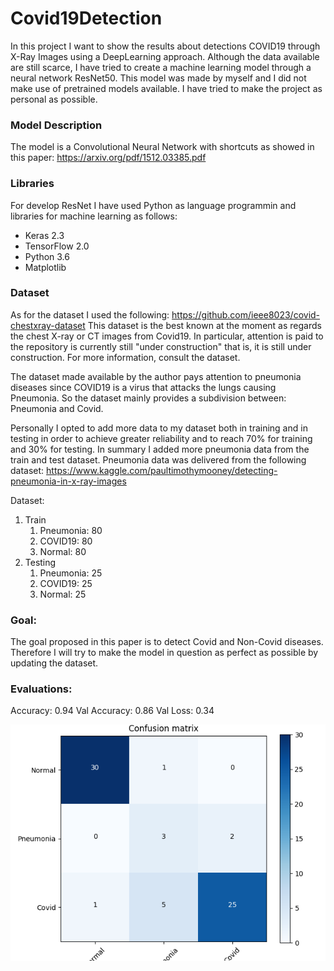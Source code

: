 # Covid19Detection
In this project I want to show the results about detections COVID19 through X-Ray Images using a DeepLearning approach. 
Although the data available are still scarce, I have tried to create a machine learning model through a neural network ResNet50. This model was made by myself and I did not make use of pretrained models available.
I have tried to make the project as personal as possible.

 ### Model Description
The model is a Convolutional Neural Network with shortcuts as showed in this paper: https://arxiv.org/pdf/1512.03385.pdf

### Libraries
For develop ResNet I have used Python as language programmin and libraries for machine learning as follows:
 - Keras 2.3
 - TensorFlow 2.0
 - Python 3.6
 - Matplotlib
 
### Dataset

As for the dataset I used the following: https://github.com/ieee8023/covid-chestxray-dataset
This dataset is the best known at the moment as regards the chest X-ray or CT images from Covid19. In particular, attention is paid to the repository is currently still "under construction" that is, it is still under construction. For more information, consult the dataset.

The dataset made available by the author pays attention to pneumonia diseases since COVID19 is a virus that attacks the lungs causing Pneumonia.
So the dataset mainly provides a subdivision between: Pneumonia and Covid.

Personally I opted to add more data to my dataset both in training and in testing in order to achieve greater reliability and to reach 70% for training and 30% for testing.
In summary I added more pneumonia data from the train and test dataset. Pneumonia data was delivered from the following dataset: https://www.kaggle.com/paultimothymooney/detecting-pneumonia-in-x-ray-images

Dataset: 
1. Train
    1. Pneumonia: 80
    2. COVID19: 80
    3. Normal: 80
2. Testing
    1. Pneumonia: 25
    2. COVID19: 25 
    3. Normal: 25

### Goal:
The goal proposed in this paper is to detect Covid and Non-Covid diseases.
Therefore I will try to make the model in question as perfect as possible by updating the dataset.

### Evaluations:
Accuracy: 0.94
Val Accuracy: 0.86
Val Loss: 0.34

![](img/confusion_matrix.png)







